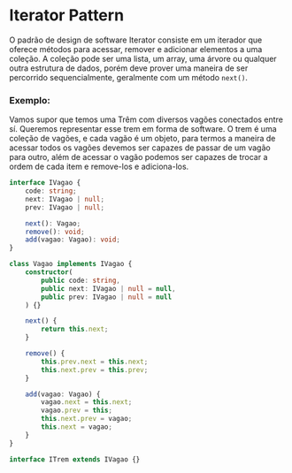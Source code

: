 # Iterator Pattern

O padrão de design de software Iterator consiste em um iterador que oferece métodos para acessar, remover e adicionar elementos a uma coleção. A coleção pode ser uma lista, um array, uma árvore ou qualquer outra estrutura de dados, porém deve prover uma maneira de ser percorrido sequencialmente, geralmente com um método `next()`.

### Exemplo:

Vamos supor que temos uma Trêm com diversos vagões conectados entre sí. Queremos representar esse trem em forma de software. O trem é uma coleção de vagões, e cada vagão é um objeto, para termos a maneira de acessar todos os vagões devemos ser capazes de passar de um vagão para outro, além de acessar o vagão podemos ser capazes de trocar a ordem de cada item e remove-los e adiciona-los.

```typescript
interface IVagao {
    code: string;
    next: IVagao | null;
    prev: IVagao | null;

    next(): Vagao;
    remove(): void;
    add(vagao: Vagao): void;
}

class Vagao implements IVagao {
    constructor(
        public code: string,
        public next: IVagao | null = null,
        public prev: IVagao | null = null
    ) {}

    next() {
        return this.next;
    }

    remove() {
        this.prev.next = this.next;
        this.next.prev = this.prev;
    }

    add(vagao: Vagao) {
        vagao.next = this.next;
        vagao.prev = this;
        this.next.prev = vagao;
        this.next = vagao;
    }
}

interface ITrem extends IVagao {}
```
